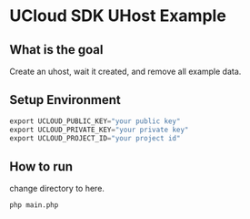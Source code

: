 # UCloud SDK UHost Example

## What is the goal

Create an uhost, wait it created, and remove all example data.

## Setup Environment

```go
export UCLOUD_PUBLIC_KEY="your public key"
export UCLOUD_PRIVATE_KEY="your private key"
export UCLOUD_PROJECT_ID="your project id"
```

## How to run

change directory to here. 

```sh
php main.php
```
